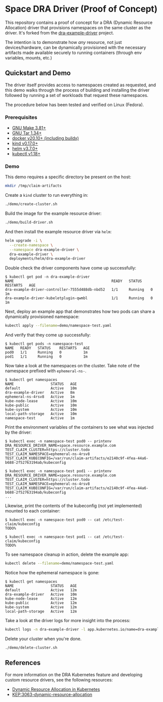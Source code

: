 # Space DRA Driver (Proof of Concept)

This repository contains a proof of concept for a DRA (Dynamic Resource Allocation) driver that provisions namespaces on the same cluster as the driver.
It's forked from the [dra-example-driver](https://github.com/kubernetes-sigs/dra-example-driver) project.

The intention is to demonstrate how *any* resource, not just devices/hardware, can be dynamically provisioned
with the necessary artifacts made available securely to running containers (through env variables, mounts, etc.)

## Quickstart and Demo

The driver itself provides access to namespaces created as requested, and this demo
walks through the process of building and installing the driver followed by
running a set of workloads that request these namespaces.

The procedure below has been tested and verified on Linux (Fedora).

### Prerequisites

* [GNU Make 3.81+](https://www.gnu.org/software/make/)
* [GNU Tar 1.34+](https://www.gnu.org/software/tar/)
* [docker v20.10+ (including buildx)](https://docs.docker.com/engine/install/)
* [kind v0.17.0+](https://kind.sigs.k8s.io/docs/user/quick-start/)
* [helm v3.7.0+](https://helm.sh/docs/intro/install/)
* [kubectl v1.18+](https://kubernetes.io/docs/reference/kubectl/)

### Demo

This demo requires a specific directory be present on the host:
```bash
mkdir /tmp/claim-artifacts
```

Create a `kind` cluster to run everything in:
```bash
./demo/create-cluster.sh
```

Build the image for the example resource driver:
```bash
./demo/build-driver.sh
```

And then install the example resource driver via `helm`:
```bash
helm upgrade -i \
  --create-namespace \
  --namespace dra-example-driver \
  dra-example-driver \
  deployments/helm/dra-example-driver
```

Double check the driver components have come up successfully:
```console
$ kubectl get pod -n dra-example-driver
NAME                                             READY   STATUS    RESTARTS   AGE
dra-example-driver-controller-7555d488db-nbd52   1/1     Running   0          1m
dra-example-driver-kubeletplugin-qwmbl           1/1     Running   0          1m
```


Next, deploy an example app that demonstrates how two pods can share a dynamically provisioned namespace:
```bash
kubectl apply --filename=demo/namespace-test.yaml
```

And verify that they come up successfully:
```console
$ kubectl get pods -n namespace-test
NAME   READY   STATUS    RESTARTS   AGE
pod0   1/1     Running   0          1m
pod1   1/1     Running   0          1m
```

Now take a look at the namespaces on the cluster. Take note of the namespace prefixed with `ephemeral-ns-`.
```console
$ kubectl get namespaces
NAME                 STATUS   AGE
default              Active   10m
dra-example-driver   Active   8m
ephemeral-ns-4rsv8   Active   1m
kube-node-lease      Active   10m
kube-public          Active   10m
kube-system          Active   10m
local-path-storage   Active   10m
namespace-test       Active   1m
```

Print the environment variables of the containers to see what was injected by the driver:
```console
$ kubectl exec -n namespace-test pod0 -- printenv
DRA_RESOURCE_DRIVER_NAME=space.resource.example.com
TEST_CLAIM_CLUSTER=https://cluster.todo
TEST_CLAIM_NAMESPACE=ephemeral-ns-4rsv8
TEST_CLAIM_KUBECONFIG=/var/run/claim-artifacts/e2140c9f-4fea-44a6-b688-2f52763194ab/kubeconfig

$ kubectl exec -n namespace-test pod1 -- printenv
DRA_RESOURCE_DRIVER_NAME=space.resource.example.com
TEST_CLAIM_CLUSTER=https://cluster.todo
TEST_CLAIM_NAMESPACE=ephemeral-ns-4rsv8
TEST_CLAIM_KUBECONFIG=/var/run/claim-artifacts/e2140c9f-4fea-44a6-b688-2f52763194ab/kubeconfig
...
```

Likewise, print the contents of the kubeconfig (not yet implemented) mounted to each container:
```console
$ kubectl exec -n namespace-test pod0 -- cat /etc/test-claim/kubeconfig        
TODO%

$ kubectl exec -n namespace-test pod1 -- cat /etc/test-claim/kubeconfig        
TODO%
```

To see namespace cleanup in action, delete the example app:
```bash
kubectl delete --filename=demo/namespace-test.yaml
```

Notice how the ephemeral namespace is gone:
```console
$ kubectl get namespaces
NAME                 STATUS   AGE
default              Active   12m
dra-example-driver   Active   10m
kube-node-lease      Active   12m
kube-public          Active   12m
kube-system          Active   12m
local-path-storage   Active   12m
```

Take a look at the driver logs for more insight into the process:
```bash
kubectl logs -n dra-example-driver -l app.kubernetes.io/name=dra-example-driver
```

Delete your cluster when you're done.
```bash
./demo/delete-cluster.sh
```

## References

For more information on the DRA Kubernetes feature and developing custom resource drivers, see the following resources:

* [Dynamic Resource Allocation in Kubernetes](https://kubernetes.io/docs/concepts/scheduling-eviction/dynamic-resource-allocation/)
* [KEP:3063-dynamic-resource-allocation](https://github.com/kubernetes/enhancements/tree/master/keps/sig-node/3063-dynamic-resource-allocation)
